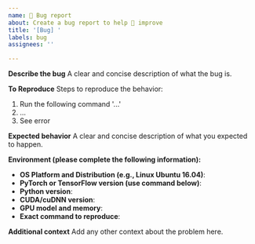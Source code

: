 ```yaml
---
name: 🐛 Bug report
about: Create a bug report to help 🐸 improve
title: '[Bug] '
labels: bug
assignees: ''

---
```


<!--
Welcome to the 🐸TTS project! We are excited to see your interest, and appreciate your support!

This repository is governed by the Contributor Covenant Code of Conduct. For more details, see the [CODE_OF_CONDUCT.md](CODE_OF_CONDUCT.md) file.

If you've found a bug, please provide the following information:
-->

**Describe the bug**
A clear and concise description of what the bug is.

**To Reproduce**
Steps to reproduce the behavior:
1. Run the following command '...'
2. ...
3. See error

**Expected behavior**
A clear and concise description of what you expected to happen.

**Environment (please complete the following information):**
- **OS Platform and Distribution (e.g., Linux Ubuntu 16.04)**:
- **PyTorch or TensorFlow version (use command below)**:
- **Python version**:
- **CUDA/cuDNN version**:
- **GPU model and memory**:
- **Exact command to reproduce**:

**Additional context**
Add any other context about the problem here.
